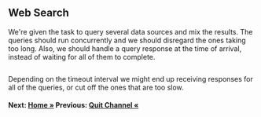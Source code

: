 ## Web Search

We're given the task to query several data sources and mix the results. The queries should run concurrently and we should disregard the ones taking too long. Also, we should handle a query response at the time of arrival, instead of waiting for all of them to complete.

``` cs --region web_search --source-file ./src/Program.cs --project ./src/TryChannelsDemo.csproj
```
Depending on the timeout interval we might end up receiving responses for all of the queries, or cut off the ones that are too slow.

#### Next: [Home &raquo;](../Readme.md) Previous: [Quit Channel &laquo;](../QuitChannel.md) 
